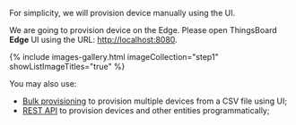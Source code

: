 For simplicity, we will provision device manually using the UI.

We are going to provision device on the Edge. Please open ThingsBoard **Edge** UI using the URL: [http://localhost:8080](http://localhost:8080).

{% include images-gallery.html imageCollection="step1" showListImageTitles="true" %}

You may also use:
* [Bulk provisioning](/docs/user-guide/bulk-provisioning/) to provision multiple devices from a CSV file using UI;
* [REST API](/docs/api/) to provision devices and other entities programmatically;
